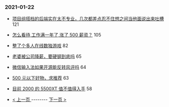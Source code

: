 ### 2021-01-22 
- [项目组搭档的后端实在太不专业，几次都差点忍不住想之间当他面说出来吐槽](https://www.v2ex.com/t/747316) 121
- [怎么看待,工作满一年了,涨了 500 薪资？](https://www.v2ex.com/t/747298) 105
- [整了个多人在线数独游戏](https://www.v2ex.com/t/747319) 82
- [老婆被公司降薪，要硬钢到底吗](https://www.v2ex.com/t/747336) 65
- [微信输入法如果开源能反转风评吗](https://www.v2ex.com/t/747327) 64
- [500 元以下好物，求推荐](https://www.v2ex.com/t/747270) 63
- [目前 2000 的 5500XT 值不值得入手](https://www.v2ex.com/t/747379) 58 

- [ < 上一页 ](https://github.com/able8/v2ex-hot-record/blob/master/2021-01-21.md) -------- [ 下一页 > ](https://github.com/able8/v2ex-hot-record/blob/master/2021-01-23.md)